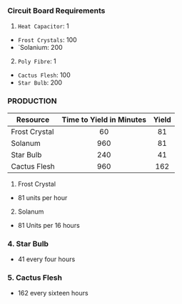### Circuit Board Requirements
1. `Heat Capacitor`: 1
- `Frost Crystals`: 100
- `Solanium: 200
2. `Poly Fibre`: 1
- `Cactus Flesh`: 100 
- `Star Bulb`: 200

### PRODUCTION

|Resource | Time to Yield in Minutes | Yield
|-------------|:-------------:|:-------:|
|Frost Crystal|60|81|
|Solanum|960|81|
|Star Bulb|240|41|
|Cactus Flesh|960|162|


1. Frost Crystal

- 81 units per hour
2. Solanum

- 81 Units per 16 hours

### 4. Star Bulb

- 41 every four hours

### 5. Cactus Flesh

- 162 every sixteen hours
